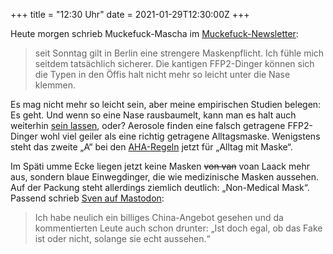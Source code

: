 +++
title = "12:30 Uhr"
date = 2021-01-29T12:30:00Z
+++

Heute morgen schrieb Muckefuck-Mascha im [Muckefuck-Newsletter](https://www.neues-deutschland.de/muckefuck/):

> seit Sonntag gilt in Berlin eine strengere Maskenpflicht. Ich fühle mich seitdem tatsächlich sicherer. Die kantigen FFP2-Dinger können sich die Typen in den Öffis halt nicht mehr so leicht unter die Nase klemmen.

Es mag nicht mehr so leicht sein, aber meine empirischen Studien belegen: Es geht. Und wenn so eine Nase rausbaumelt, kann man es halt auch weiterhin [sein lassen](/2020/oder-kann-man-es-lassen/), oder? Aerosole finden eine falsch getragene FFP2-Dinger wohl viel geiler als eine richtig getragene Alltagsmaske. Wenigstens steht das zweite „A“ bei den [AHA-Regeln](https://de.wikipedia.org/wiki/AHA-Formel) jetzt für „Alltag mit Maske“.

Im Späti umme Ecke liegen jetzt keine Masken <del>von van</del> voan Laack mehr aus, sondern blaue Einwegdinger, die wie medizinische Masken aussehen. Auf der Packung steht allerdings ziemlich deutlich: „Non-Medical Mask“. Passend schrieb [Sven auf Mastodon](https://chaos.social/@esureL/105581952568066434):

> Ich habe neulich ein billiges China-Angebot gesehen und da kommentierten Leute auch schon drunter: „Ist doch egal, ob das Fake ist oder nicht, solange sie echt aussehen.“